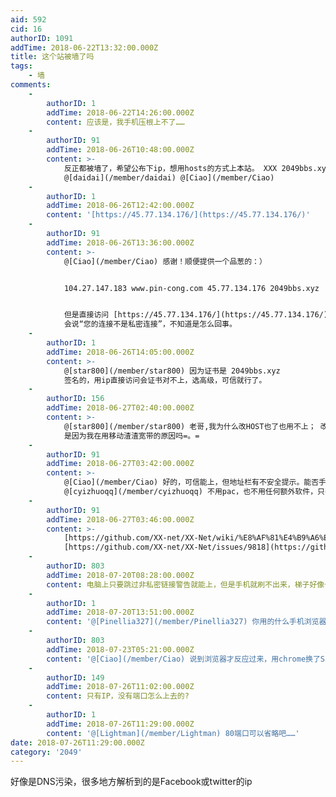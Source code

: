 ```yaml
---
aid: 592
cid: 16
authorID: 1091
addTime: 2018-06-22T13:32:00.000Z
title: 这个站被墙了吗
tags:
    - 墙
comments:
    -
        authorID: 1
        addTime: 2018-06-22T14:26:00.000Z
        content: 应该是，我手机压根上不了……
    -
        authorID: 91
        addTime: 2018-06-26T10:48:00.000Z
        content: >-
            反正都被墙了，希望公布下ip，想用hosts的方式上本站。 XXX 2049bbs.xyz
            @[daidai](/member/daidai) @[Ciao](/member/Ciao)
    -
        authorID: 1
        addTime: 2018-06-26T12:42:00.000Z
        content: '[https://45.77.134.176/](https://45.77.134.176/)'
    -
        authorID: 91
        addTime: 2018-06-26T13:36:00.000Z
        content: >-
            @[Ciao](/member/Ciao) 感谢！顺便提供一个品葱的：）


            104.27.147.183 www.pin-cong.com 45.77.134.176 2049bbs.xyz


            但是直接访问 [https://45.77.134.176/](https://45.77.134.176/)
            会说“您的连接不是私密连接”，不知道是怎么回事。
    -
        authorID: 1
        addTime: 2018-06-26T14:05:00.000Z
        content: >-
            @[star800](/member/star800) 因为证书是 2049bbs.xyz
            签名的，用ip直接访问会证书对不上，选高级，可信就行了。
    -
        authorID: 156
        addTime: 2018-06-27T02:40:00.000Z
        content: >-
            @[star800](/member/star800) 老哥,我为什么改HOST也了也用不上； 改了PAC也不行，还是需要开全局模式？
            是因为我在用移动渣渣宽带的原因吗=。=
    -
        authorID: 91
        addTime: 2018-06-27T03:42:00.000Z
        content: >-
            @[Ciao](/member/Ciao) 好的，可信能上，但地址栏有不安全提示。能否手动安装2049bbs.xyz的签名，让其可信呢？
            @[cyizhuoqq](/member/cyizhuoqq) 不用pac，也不用任何额外软件，只改hosts.
    -
        authorID: 91
        addTime: 2018-06-27T03:46:00.000Z
        content: >-
            [https://github.com/XX-net/XX-Net/wiki/%E8%AF%81%E4%B9%A6%E9%94%99%E8%AF%AF](https://github.com/XX-net/XX-Net/wiki/%E8%AF%81%E4%B9%A6%E9%94%99%E8%AF%AF)
            [https://github.com/XX-net/XX-Net/issues/9818](https://github.com/XX-net/XX-Net/issues/9818)
    -
        authorID: 803
        addTime: 2018-07-20T08:28:00.000Z
        content: 电脑上只要跳过非私密链接警告就能上，但是手机就刷不出来，梯子好像也没用
    -
        authorID: 1
        addTime: 2018-07-20T13:51:00.000Z
        content: '@[Pinellia327](/member/Pinellia327) 你用的什么手机浏览器，如果是火狐或者 chrome 肯定没问题'
    -
        authorID: 803
        addTime: 2018-07-23T05:21:00.000Z
        content: '@[Ciao](/member/Ciao) 说到浏览器才反应过来，用chrome换了Safari就好了！感谢！'
    -
        authorID: 149
        addTime: 2018-07-26T11:02:00.000Z
        content: 只有IP，没有端口怎么上去的?
    -
        authorID: 1
        addTime: 2018-07-26T11:29:00.000Z
        content: '@[Lightman](/member/Lightman) 80端口可以省略吧……'
date: 2018-07-26T11:29:00.000Z
category: '2049'
---
```


好像是DNS污染，很多地方解析到的是Facebook或twitter的ip
